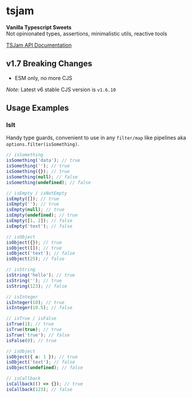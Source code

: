 # tsjam

**Vanilla Typescript Sweets**  
Not opinionated types, assertions, minimalistic utils, reactive tools

[TSJam API Documentation](https://am0wa.github.io/tsjam/modules.html)

## v1.7 Breaking Changes

- ESM only, no more CJS

_Note:_ Latest v6 stable CJS version is `v1.6.10`

## Usage Examples

### IsIt

Handy type guards, convenient to use in any `filter/map` like pipelines aka `options.filter(isSomething)`.

```typescript
// isSomething
isSomething('data'); // true
isSomething(''); // true
isSomething({}); // true
isSomething(null); // false
isSomething(undefined); // false

// isEmpty / isNotEmpty
isEmpty([]); // true
isEmpty(''); // true
isEmpty(null); // true
isEmpty(undefined); // true
isEmpty([1, 2]); // false
isEmpty('text'); // false

// isObject
isObject({}); // true
isObject([]); // true
isObject('text'); // false
isObject(25); // false

// isString
isString('hello'); // true
isString(''); // true
isString(123); // false

// isInteger
isInteger(10); // true
isInteger(10.5); // false

// isTrue / isFalse
isTrue(1); // true
isTrue(true); // true
isTrue('true'); // false
isFalse(0); // true

// isObject
isObject({ a: 1 }); // true
isObject('text'); // false
isObject(undefined); // false

// isCallback
isCallback(() => {}); // true
isCallback(123); // false
```
